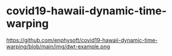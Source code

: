 # covid19-hawaii-dynamic-time-warping
 
 
https://github.com/enphysoft/covid19-hawaii-dynamic-time-warping/blob/main/img/dwt-example.png
